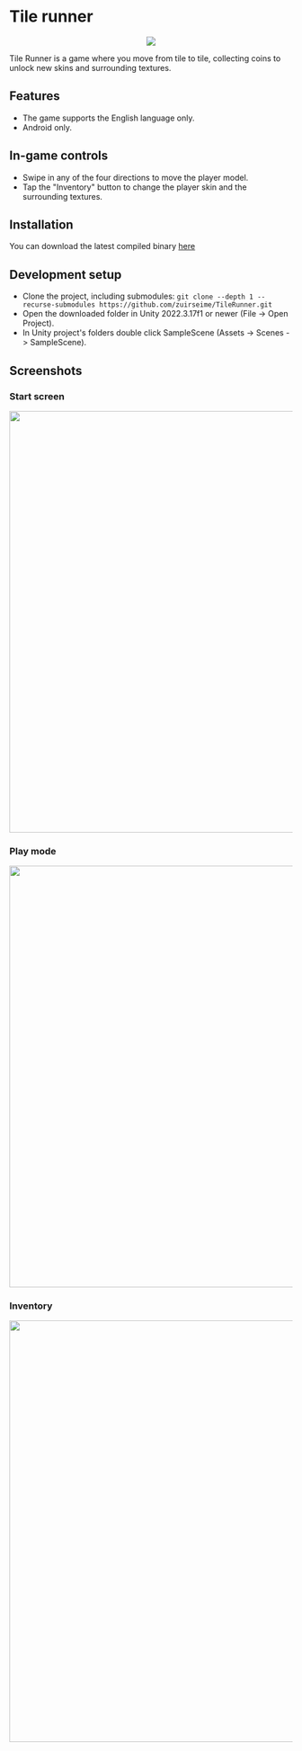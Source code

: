# Tile runner
<p align="center">
  <img src="https://github.com/user-attachments/assets/4d78af09-772c-46cb-b255-566c10c511fb" />
</p>

Tile Runner is a game where you move from tile to tile, collecting coins to unlock new skins and surrounding textures.

## Features
- The game supports the English language only.
- Android only.

## In-game controls
- Swipe in any of the four directions to move the player model.
- Tap the "Inventory" button to change the player skin and the surrounding textures.

## Installation
You can download the latest compiled binary [here](https://github.com/zuirseime/TileRunner/releases/download/v0.1/TileRunner.apk)

## Development setup
- Clone the project, including submodules: `git clone --depth 1 --recurse-submodules https://github.com/zuirseime/TileRunner.git`
- Open the downloaded folder in Unity 2022.3.17f1 or newer (File -> Open Project).
- In Unity project's folders double click SampleScene (Assets -> Scenes -> SampleScene).

## Screenshots
### Start screen
<img src="https://github.com/user-attachments/assets/e2626c7e-8d46-460c-90ea-f3cb4d67b4aa" height=750 />

### Play mode
<img src="https://github.com/user-attachments/assets/b4877862-038f-4748-8a04-5915d8cf1d22" height=750 />

### Inventory
<img src="https://github.com/user-attachments/assets/a1ba0d54-b80c-4880-9cfc-d80336f42bdd" height=750 />


